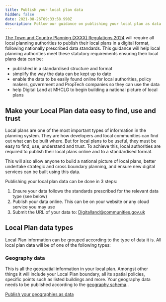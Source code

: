 ```yaml
---
title: Publish your local plan data
hidden: false
date: 2021-08-26T09:33:58.990Z
description: Follow our guidance on publishing your local plan as data.
---
```

[The Town and Country Planning (XXXX) Regulations 2024](http://www.legislation.gov.uk/uksi/2017/403/contents/made) will require all local planning authorities to publish their local plans in a digital format, following nationally prescribed data standards. This guidance will help local planning authorities meet these statutory requirements ensuring their local plans data can be:

* published in a standardised structure and format
* simplify the way the data can be kept up to date
* enable the data to be easily found online for local authorities, policy makers, government and PropTech companies so they can use the data
* help Digital Land at MHCLG to begin building a national picture of local plans

## Make your Local Plan data easy to find, use and trust

Local plans are one of the most important types of information in the planning system. They are how developers and local communities can find out what can be built where. But for local plans to be useful, they must be easy to find, use, understand and trust. To achieve this, local authorities are required to publish their local plans online and to a standardised format.

This will also allow anyone to build a national picture of local plans, better undertake strategic and cross boundary planning, and ensure new digital services can be built using this data.

Publishing your local plan data can be done in 3 steps:

1. Ensure your data follows the standards prescribed for the relevant data type (see below)
2. Publish your data online. This can be on your website or any cloud service you may use
3. Submit the URL of your data to: [Digitalland@communities.gov.uk](mailto:Digitalland@communities.gov.uk)

## Local Plan data types

Local Plan information can be grouped according to the type of data it is. All local plan data will be of one of the following types:

### Geography data

This is all the geospatial information in your local plan. Amongst other things it will include your Local Plan boundary, all its spatial policies, specific points such as listed buildings and more. Your geography data needs to be published according to the [geography schema](https://digital-land.github.io/specification/schema/geography/)..

[Publish your geographies as data](https://digital-land.github.io/guidance/publish-your-geographies-as-data)